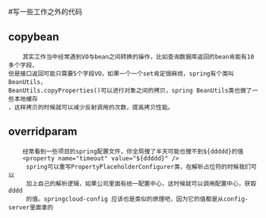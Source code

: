 #写一些工作之外的代码

## copybean
        其实工作当中经常遇到VO与bean之间转换的操作，比如查询数据库返回的bean肯能有10多个字段，
    但是接口返回可能只需要5个字段VO，如果一个一个set肯定很麻烦，spring有个类叫BeanUtils，
    BeanUtils.copyProperties()可以进行对象之间的拷贝，spring BeanUtils类也做了一些本地缓存
    ，这样拷贝的时候就可以减少反射调用的次数，提高拷贝性能。

## overridparam
        经常看到一些项目的spring配置文件，你全局搜了半天可能也搜不到${ddddd}的值
        <property name="timeout" value="${ddddd}" />
         spring可以重写PropertyPlaceholderConfigurer类，在解析占位符的时候我们可以
         加上自己的解析逻辑，如果公司里面有统一配置中心，这时候就可以调用配置中心，获取dddd
         的值。springcloud-config 应该也是类似的原理吧，因为它的值都是从config-server里面拿的